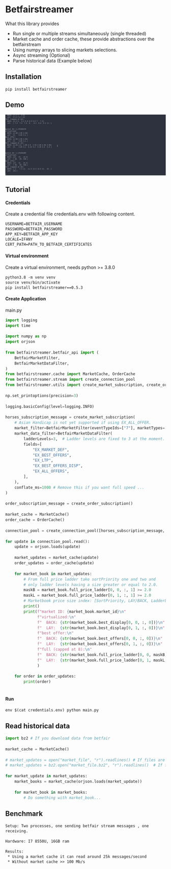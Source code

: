 # Betfairstreamer

What this library provides

* Run single or multiple streams simultaneously (single threaded)
* Market cache and order cache, these provide abstractions over the betfairstream
* Using numpy arrays to slicing markets selections.
* Async streaming (Optional)
* Parse historical data (Example below)

## Installation

```
pip install betfairstreamer
```
## Demo
![](stream.gif)

## Tutorial
#### Credentials
Create a credential file credentials.env
with following content.
```
USERNAME=BETFAIR_USERNAME
PASSWORD=BETFAIR_PASSWORD
APP_KEY=BETFAIR_APP_KEY
LOCALE=IFANY
CERT_PATH=PATH_TO_BETFAIR_CERTIFICATES
```
#### Virtual environment
Create a virtual environment, needs python >= 3.8.0
```shell script
python3.8 -m venv venv
source venv/bin/activate
pip install betfairstreamer==0.5.3
```

#### Create Application
main.py
```python
import logging
import time

import numpy as np
import orjson

from betfairstreamer.betfair_api import (
    BetfairMarketFilter,
    BetfairMarketDataFilter,
)
from betfairstreamer.cache import MarketCache, OrderCache
from betfairstreamer.stream import create_connection_pool
from betfairstreamer.utils import create_market_subscription, create_order_subscription

np.set_printoptions(precision=3)

logging.basicConfig(level=logging.INFO)

horses_subscription_message = create_market_subscription(
    # Asian Handicap is not yet supported if using EX_ALL_OFFER.
    market_filter=BetfairMarketFilter(eventTypeIds=["7"], marketTypes=["WIN"]),
    market_data_filter=BetfairMarketDataFilter(
        ladderLevels=3,  # Ladder levels are fixed to 3 at the moment.
        fields=[
            "EX_MARKET_DEF",
            "EX_BEST_OFFERS",
            "EX_LTP",
            "EX_BEST_OFFERS_DISP",
            "EX_ALL_OFFERS",
        ],
    ),
    conflate_ms=1000 # Remove this if you want full speed ...
)

order_subscription_message = create_order_subscription()

market_cache = MarketCache()
order_cache = OrderCache()

connection_pool = create_connection_pool([horses_subscription_message, order_subscription_message])

for update in connection_pool.read():
    update = orjson.loads(update)

    market_updates = market_cache(update)
    order_updates = order_cache(update)

    for market_book in market_updates:
        # From full price ladder take sortPriority one and two and
        # only ladder levels having a size greater or equal to 2.0.
        maskB = market_book.full_price_ladder[0, 0, :, 1] >= 2.0
        maskL = market_book.full_price_ladder[0, 1, :, 1] >= 2.0
        # Marketbook price size index: [SortPriority, LAY/BACK, LadderLevel, Price/Size]
        print()
        print(f"market ID: {market_book.market_id}\n"
              f"virtualized:\n"
              f"  BACK: {str(market_book.best_display[0, 0, :, 0])}\n"
              f"  LAY:  {str(market_book.best_display[0, 1, :, 0])}\n"
              f"best offer:\n"
              f"  BACK: {str(market_book.best_offers[0, 0, :, 0])}\n"
              f"  LAY:  {str(market_book.best_offers[0, 1, :, 0])}\n"
              f"full (capped at 8):\n"
              f"  BACK: {str(market_book.full_price_ladder[0, 0, maskB, 0][-8:])}\n"
              f"  LAY:  {str(market_book.full_price_ladder[0, 1, maskL, 0][:8])}\n"
              )

    for order in order_updates:
        print(order)



```

#### Run

```
env $(cat credentials.env) python main.py
```


## Read historical data
```python
import bz2 # If you download data from betfair

market_cache = MarketCache()

# market_updates = open("market_file", "r").readlines() # If files are not compressed
# market_updates = bz2.open("market_file.bz2", "r").readlines()  # If files are compressed

for market_update in market_updates:
    market_books = market_cache(orjson.loads(market_update))    

    for market_book in market_books: 
        # Do something with market_book...

```

## Benchmark
```Benchmark
Setup: Two processes, one sending betfair stream messages , one receiving.

Hardware: I7 8550U, 16GB ram

Results: 
 * Using a market cache it can read around 25k messages/second
 * Without market cache >> 100 Mb/s

```

       
